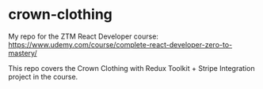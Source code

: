 # crown-clothing
My repo for the ZTM React Developer course: https://www.udemy.com/course/complete-react-developer-zero-to-mastery/

This repo covers the Crown Clothing with Redux Toolkit + Stripe Integration project in the course.


